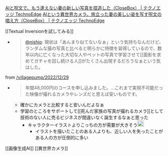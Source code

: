 
[AIと呪文で、もう逢えない妻の新しい写真を捏造した（CloseBox） | テクノエッジ TechnoEdge](https://www.techno-edge.net/article/2022/12/17/634.html)
[AIという異世界カメラ。旅立った妻の美しい姿を写す呪文の唱え方（CloseBox） | テクノエッジ TechnoEdge](https://www.techno-edge.net/article/2022/12/27/663.html)

[[Textual Inversionを試してみる]]
- > [@nishio](https://twitter.com/nishio/status/1567405333286617088): 現状は「あんまり似てないなぁ」という気持ちなんだけど、ランダムな猫の写真と比べると明らかに特徴を習得しているので、数年以内に亡くなった大切な人やペットの写真で学習させて[[面影を求めてガチャを回し続ける人]]がたくさん出現するだろうなぁという気はした。

from [/villagepump/2022/12/29](https://scrapbox.io/villagepump/2022/12/29)
- > 年間48,000円のコースを申し込みました。…これまで実現不可能だった映像が撮れるカメラやレンズだと思えば安いものです。
    - 確かにカメラと比較すると安いんだよなぁ
    - 学習のところをサポートして[[死んだ家族の写真が撮れるカメラ]]として技術のない人に売るビジネスが間違いなく誕生するなぁと思った
        - キャラクターイラストよりこっちの方が需要が大きそう<img src='https://scrapbox.io/api/pages/villagepump/基素/icon' alt='/villagepump/基素.icon' height="19.5"/>
            - イラストを描いたことのある人よりも、近しい人を失ったことがある人の方が圧倒的に多い

[[画像生成AI]]
[[異世界カメラ]]